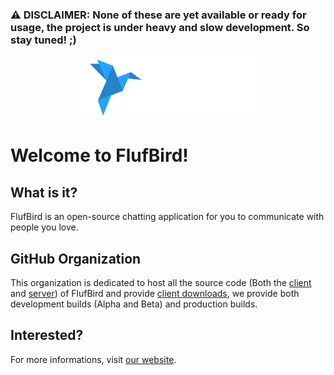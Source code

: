 ### **⚠️ DISCLAIMER: None of these are yet available or ready for usage, the project is under heavy and slow development. So stay tuned! ;)**

<p align="center">
	<a href="https://flufbird.is-an.app" target="_blank">
		<img src="https://github.com/FlufBird/.github/blob/main/profile/logo.svg" width="300">
	</a>
</p>

# Welcome to FlufBird!

## What is it?

FlufBird is an open-source chatting application for you to communicate with people you love.

## GitHub Organization

This organization is dedicated to host all the source code (Both the [client](https://github.com/FlufBird/client) and [server](https://github.com/FlufBird/server)) of FlufBird and provide [client downloads](https://github.com/FlufBird/client/releases), we provide both development builds (Alpha and Beta) and production builds.

## Interested?

For more informations, visit [our website](https://flufbird.is-an.app).
